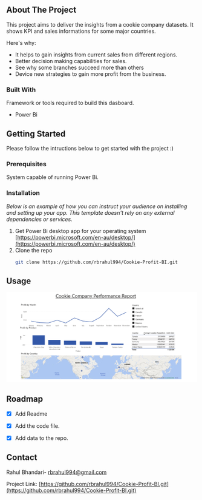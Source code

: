 
<!-- ABOUT THE PROJECT -->
## About The Project

This project aims to deliver the insights from a cookie company datasets. It shows KPI and sales informations for some major countries.

Here's why:
* It helps to gain insights from current sales from different regions.
* Better decision making capabilities for sales.
* See why some branches succeed more than others
* Device new strategies to gain more profit from the business.


### Built With

Framework or tools required to build this dasboard.

* Power Bi

<!-- GETTING STARTED -->
## Getting Started

Please follow the intructions below to get started with the project :)

### Prerequisites

System capable of running Power Bi.


### Installation

_Below is an example of how you can instruct your audience on installing and setting up your app. This template doesn't rely on any external dependencies or services._

1. Get Power Bi desktop app for your operating system [https://powerbi.microsoft.com/en-au/desktop/](https://powerbi.microsoft.com/en-au/desktop/)
2. Clone the repo
   ```sh
   git clone https://github.com/rbrahul994/Cookie-Profit-BI.git
   ```

<!-- USAGE EXAMPLES -->
## Usage

![Cookie Profit Image](https://github.com/rbrahul994/Cookie-Profit-BI/blob/main/screenshot/Report.png?raw=true)

<!-- ROADMAP -->
## Roadmap

- [x] Add Readme
- [x] Add the code file.
- [x] Add data to the repo.



<!-- CONTRIBUTING -->
<!-- ## Contributing -->


<!-- LICENSE -->
<!-- ## License -->





<!-- CONTACT -->
## Contact

Rahul Bhandari- rbrahul994@gmail.com

Project Link: [https://github.com/rbrahul994/Cookie-Profit-BI.git](https://github.com/rbrahul994/Cookie-Profit-BI.git)



<!-- ACKNOWLEDGMENTS -->
<!-- ## Acknowledgments -->







